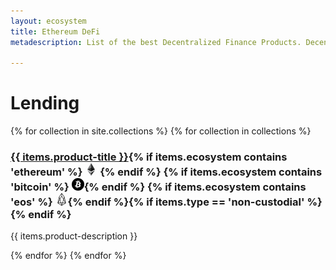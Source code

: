 ```yaml
---
layout: ecosystem
title: Ethereum DeFi
metadescription: List of the best Decentralized Finance Products. Decentralized Finance (DeFi) is the movement that leverages decentralized networks to transform old financial products into trustless and transparent protocols that run without intermediaries.

---
```


# Lending

{% for collection in site.collections %}
{% for collection in collections %}
### <a href="{{ collection.product-url }}">{{ items.product-title }}</a>{% if items.ecosystem contains 'ethereum' %} ![](images/ether.png "Built on Ethereum or related to Ethereum ecosystem") {% endif %} {% if items.ecosystem contains 'bitcoin' %} ![](/images/btc.png "Using Bitcoin ecosystem"){% endif %} {% if items.ecosystem contains 'eos' %} ![](/images/eos.png "Built on EOS or related to EOS ecosystem"){% endif %}{% if items.type == 'non-custodial' %}<i class="fas fa-user-lock" title="Non-custodial"></i>{% endif %}

{{ items.product-description }}

{% endfor %}
{% endfor %}
